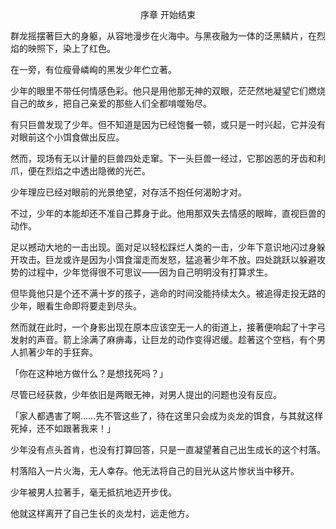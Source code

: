 <p align="center">序章 开始结束</p>

群龙摇摆著巨大的身躯，从容地漫步在火海中。与黑夜融为一体的泛黑鳞片，在烈焰的映照下，染上了红色。

在一旁，有位瘦骨嶙峋的黑发少年伫立著。

少年的眼里不带任何情感色彩。他只是用他那无神的双眼，茫茫然地凝望它们燃烧自己的故乡，把自己亲爱的那些人们全都啃噬殆尽。

有只巨兽发现了少年。但不知道是因为已经饱餐一顿，或只是一时兴起，它并没有对眼前这个小饵食做出反应。

然而，现场有无以计量的巨兽四处走窜。下一头巨兽一经过，它那凶恶的牙齿和利爪，便在烈焰之中透出隐微的光芒。

少年理应已经对眼前的光景绝望，对存活不抱任何渴盼才对。

不过，少年的本能却还不准自己葬身于此。他用那双失去情感的眼眸，直视巨兽的动作。

足以撼动大地的一击出现。面对足以轻松踩烂人类的一击，少年下意识地闪过身躲开攻击。巨龙或许是因为小饵食溜走而发怒，猛追著少年不放。四处跳跃以躲避攻势的过程中，少年觉得很不可思议——因为自己明明没有打算求生。

但毕竟他只是个还不满十岁的孩子，逃命的时间没能持续太久。被追得走投无路的少年，眼看生命即将要走到尽头。

然而就在此时，一个身影出现在原本应该空无一人的街道上，接著便响起了十字弓发射的声音。箭上涂满了麻痹毒，让巨龙的动作变得迟缓。趁著这个空档，有个男人抓著少年的手狂奔。

「你在这种地方做什么？是想找死吗？」

尽管已经获救，少年依旧是两眼无神，对男人提出的问题也没有反应。

「家人都遇害了啊……先不管这些了，待在这里只会成为炎龙的饵食，与其就这样死掉，还不如跟著我来！」

少年没有点头首肯，也没有打算回答，只是一直凝望著自己出生成长的这个村落。

村落陷入一片火海，无人幸存。他无法将自己的目光从这片惨状当中移开。

少年被男人拉著手，毫无抵抗地迈开步伐。

他就这样离开了自己生长的炎龙村，远走他方。


